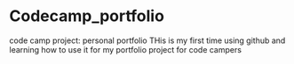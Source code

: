 # Codecamp_portfolio
code camp project: personal portfolio 
THis is my first time using github and learning how to use it for my portfolio project for code campers 
